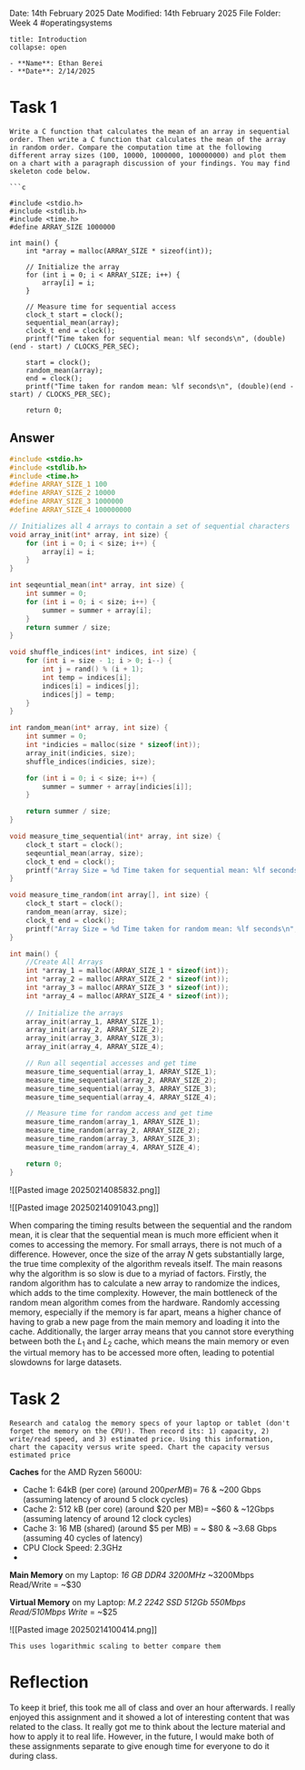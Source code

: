 Date: 14th February 2025
Date Modified: 14th February 2025
File Folder: Week 4
#operatingsystems

```ad-abstract
title: Introduction
collapse: open

- **Name**: Ethan Berei
- **Date**: 2/14/2025

```

# Task 1

```ad-question
Write a C function that calculates the mean of an array in sequential order. Then write a C function that calculates the mean of the array in random order. Compare the computation time at the following different array sizes (100, 10000, 1000000, 100000000) and plot them on a chart with a paragraph discussion of your findings. You may find skeleton code below.

```c

#include <stdio.h>
#include <stdlib.h> 
#include <time.h> 
#define ARRAY_SIZE 1000000

int main() {
    int *array = malloc(ARRAY_SIZE * sizeof(int));
    
    // Initialize the array
    for (int i = 0; i < ARRAY_SIZE; i++) {
        array[i] = i;
    }
    
    // Measure time for sequential access
    clock_t start = clock();
    sequential_mean(array);
    clock_t end = clock();
    printf("Time taken for sequential mean: %lf seconds\n", (double)(end - start) / CLOCKS_PER_SEC);

    start = clock();
    random_mean(array);
    end = clock();
    printf("Time taken for random mean: %lf seconds\n", (double)(end - start) / CLOCKS_PER_SEC);

    return 0;
```

## Answer

```c
#include <stdio.h> 
#include <stdlib.h> 
#include <time.h> 
#define ARRAY_SIZE_1 100
#define ARRAY_SIZE_2 10000
#define ARRAY_SIZE_3 1000000
#define ARRAY_SIZE_4 100000000

// Initializes all 4 arrays to contain a set of sequential characters
void array_init(int* array, int size) {
    for (int i = 0; i < size; i++) {
        array[i] = i;
    }
}

int seqeuntial_mean(int* array, int size) {
    int summer = 0;
    for (int i = 0; i < size; i++) {
        summer = summer + array[i];
    }
    return summer / size;
}

void shuffle_indices(int* indices, int size) {
    for (int i = size - 1; i > 0; i--) {
        int j = rand() % (i + 1);
        int temp = indices[i];
        indices[i] = indices[j];
        indices[j] = temp;
    }
}

int random_mean(int* array, int size) {
    int summer = 0;
    int *indicies = malloc(size * sizeof(int));
    array_init(indicies, size);
    shuffle_indices(indicies, size);

    for (int i = 0; i < size; i++) {
        summer = summer + array[indicies[i]];
    }

    return summer / size;
}

void measure_time_sequential(int* array, int size) {
    clock_t start = clock();
    seqeuntial_mean(array, size);
    clock_t end = clock();
    printf("Array Size = %d Time taken for sequential mean: %lf seconds\n", size, (double)(end - start) / CLOCKS_PER_SEC);
}

void measure_time_random(int array[], int size) {
    clock_t start = clock();
    random_mean(array, size);
    clock_t end = clock();
    printf("Array Size = %d Time taken for random mean: %lf seconds\n", size, (double)(end - start) / CLOCKS_PER_SEC);
}

int main() {
    //Create All Arrays
    int *array_1 = malloc(ARRAY_SIZE_1 * sizeof(int));
    int *array_2 = malloc(ARRAY_SIZE_2 * sizeof(int));
    int *array_3 = malloc(ARRAY_SIZE_3 * sizeof(int));
    int *array_4 = malloc(ARRAY_SIZE_4 * sizeof(int));
    
    // Initialize the arrays
    array_init(array_1, ARRAY_SIZE_1);
    array_init(array_2, ARRAY_SIZE_2);
    array_init(array_3, ARRAY_SIZE_3);
    array_init(array_4, ARRAY_SIZE_4);

    // Run all seqential accesses and get time
    measure_time_sequential(array_1, ARRAY_SIZE_1);
    measure_time_sequential(array_2, ARRAY_SIZE_2);
    measure_time_sequential(array_3, ARRAY_SIZE_3);
    measure_time_sequential(array_4, ARRAY_SIZE_4);

    // Measure time for random access and get time
    measure_time_random(array_1, ARRAY_SIZE_1);
    measure_time_random(array_2, ARRAY_SIZE_2);
    measure_time_random(array_3, ARRAY_SIZE_3);
    measure_time_random(array_4, ARRAY_SIZE_4);

    return 0;
}
```

![[Pasted image 20250214085832.png]]

![[Pasted image 20250214091043.png]]

When comparing the timing results between the sequential and the random mean, it is clear that the sequential mean is much more efficient when it comes to accessing the memory. For small arrays, there is not much of a difference. However, once the size of the array $N$ gets substantially large, the true time complexity of the algorithm reveals itself. The main reasons why the algorithm is so slow is due to a myriad of factors. Firstly, the random algorithm has to calculate a new array to randomize the indices, which adds to the time complexity. However, the main bottleneck of the random mean algorithm comes from the hardware. Randomly accessing memory, especially if the memory is far apart, means a higher chance of having to grab a new page from the main memory and loading it into the cache. Additionally, the larger array means that you cannot store everything between both the $L_1$ and $L_2$ cache, which means the main memory or even the virtual memory has to be accessed more often, leading to potential slowdowns for large datasets.

# Task 2

```ad-question
Research and catalog the memory specs of your laptop or tablet (don't forget the memory on the CPU!). Then record its: 1) capacity, 2) write/read speed, and 3) estimated price. Using this information, chart the capacity versus write speed. Chart the capacity versus estimated price
```

**Caches** for the AMD Ryzen 5600U:
- Cache 1: 64kB (per core) (around $200 per MB) = ~$76 & ~200 Gbps (assuming latency of around 5 clock cycles)
- Cache 2: 512 kB (per core) (around $20 per MB)= ~\$60 & ~12Gbps (assuming latency of around 12 clock cycles)
- Cache 3: 16 MB (shared) (around $5 per MB) = ~ $80 & ~3.68 Gbps (assuming 40 cycles of latency)
- CPU Clock Speed: 2.3GHz 
- 

**Main Memory** on my Laptop: *16 GB DDR4 3200MHz* ~3200Mbps Read/Write = ~$30


**Virtual Memory** on my Laptop: *M.2 2242 SSD 512Gb 550Mbps Read/510Mbps Write* = ~$25

![[Pasted image 20250214100414.png]]

```ad-note
This uses logarithmic scaling to better compare them
```

# Reflection

To keep it brief, this took me all of class and over an hour afterwards. I really enjoyed this assignment and it showed a lot of interesting content that was related to the class. It really got me to think about the lecture material and how to apply it to real life. However, in the future, I would make both of these assignments separate to give enough time for everyone to do it during class.
